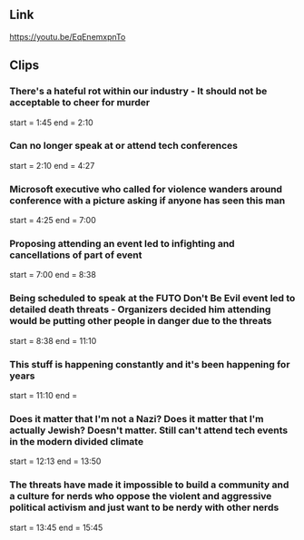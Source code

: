 ## Link
https://youtu.be/EqEnemxpnTo

## Clips

### There's a hateful rot within our industry - It should not be acceptable to cheer for murder
start = 1:45
end = 2:10

### Can no longer speak at or attend tech conferences
start = 2:10
end = 4:27

### Microsoft executive who called for violence wanders around conference with a picture asking if anyone has seen this man
start = 4:25
end = 7:00

### Proposing attending an event led to infighting and cancellations of part of event
start = 7:00
end = 8:38

### Being scheduled to speak at the FUTO Don't Be Evil event led to detailed death threats - Organizers decided him attending would be putting other people in danger due to the threats
start = 8:38
end = 11:10

### This stuff is happening constantly and it's been happening for years
start = 11:10
end = 

### Does it matter that I'm not a Nazi? Does it matter that I'm actually Jewish? Doesn't matter. Still can't attend tech events in the modern divided climate
start = 12:13
end = 13:50

### The threats have made it impossible to build a community and a culture for nerds who oppose the violent and aggressive political activism and just want to be nerdy with other nerds
start = 13:45
end = 15:45

